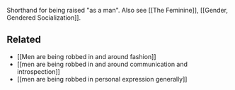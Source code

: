 Shorthand for being raised "as a man". Also see [[The Feminine]], [[Gender, Gendered Socialization]].

Related
---
- [[Men are being robbed in and around fashion]]
- [[men are being robbed in and around communication and introspection]]
- [[men are being robbed in personal expression generally]]